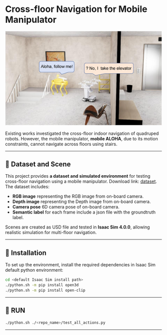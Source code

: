 # Cross-floor Navigation for Mobile Manipulator

![Cross-floor Navigation](img/motivation.png)

Existing works investigated the cross-floor indoor navigation of quadruped robots. However, the mobile manipulator, **mobile ALOHA**, due to its motion constraints, cannot navigate across floors using stairs.

---

## 📌 Dataset and Scene
This project provides **a dataset and simulated environment** for testing cross-floor navigation using a mobile manipulator. Download link: [dataset](https://drive.google.com/drive/folders/1KTdcYPGYAUvvEND5SfPvdIDNNca4IxDK?usp=drive_link). The dataset includes:
- **RGB image** representing the RGB image from on-board camera.
- **Depth image** representing the Depth image from on-board camera.
- **Camera pose** 6D camera pose of on-board camera.
- **Semantic label** for each frame include a json file with the groundtruth label.

Scenes are created as USD file and tested in **Isaac Sim 4.0.0**, allowing realistic simulation for multi-floor navigation.

---

## 🔧 Installation
To set up the environment, install the required dependencies in Isaac Sim default python environment:

```bash
cd <default Isaac Sim install path>
./python.sh -m pip install open3d
./python.sh -m pip install open-clip
```

---

## 🚀 RUN

```bash
./python.sh ./<repo_name>/test_all_actions.py
```
---